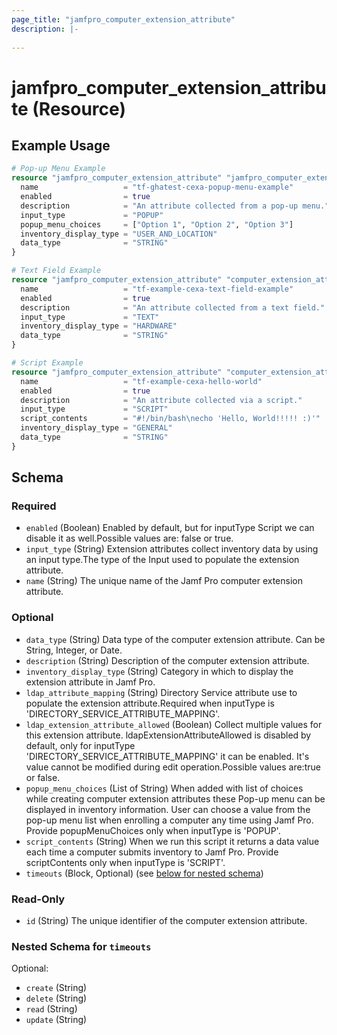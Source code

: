 ```yaml
---
page_title: "jamfpro_computer_extension_attribute"
description: |-
  
---
```


# jamfpro_computer_extension_attribute (Resource)


## Example Usage
```terraform
# Pop-up Menu Example
resource "jamfpro_computer_extension_attribute" "jamfpro_computer_extension_attribute_popup_menu_1" {
  name                   = "tf-ghatest-cexa-popup-menu-example"
  enabled                = true
  description            = "An attribute collected from a pop-up menu."
  input_type             = "POPUP"
  popup_menu_choices     = ["Option 1", "Option 2", "Option 3"]
  inventory_display_type = "USER_AND_LOCATION"
  data_type              = "STRING"
}

# Text Field Example
resource "jamfpro_computer_extension_attribute" "computer_extension_attribute_text_field_1" {
  name                   = "tf-example-cexa-text-field-example"
  enabled                = true
  description            = "An attribute collected from a text field."
  input_type             = "TEXT"
  inventory_display_type = "HARDWARE"
  data_type              = "STRING"
}

# Script Example
resource "jamfpro_computer_extension_attribute" "computer_extension_attribute_script_1" {
  name                   = "tf-example-cexa-hello-world"
  enabled                = true
  description            = "An attribute collected via a script."
  input_type             = "SCRIPT"
  script_contents        = "#!/bin/bash\necho 'Hello, World!!!!! :)'"
  inventory_display_type = "GENERAL"
  data_type              = "STRING"
}
```

<!-- schema generated by tfplugindocs -->
## Schema

### Required

- `enabled` (Boolean) Enabled by default, but for inputType Script we can disable it as well.Possible values are: false or true.
- `input_type` (String) Extension attributes collect inventory data by using an input type.The type of the Input used to populate the extension attribute.
- `name` (String) The unique name of the Jamf Pro computer extension attribute.

### Optional

- `data_type` (String) Data type of the computer extension attribute. Can be String, Integer, or Date.
- `description` (String) Description of the computer extension attribute.
- `inventory_display_type` (String) Category in which to display the extension attribute in Jamf Pro.
- `ldap_attribute_mapping` (String) Directory Service attribute use to populate the extension attribute.Required when inputType is 'DIRECTORY_SERVICE_ATTRIBUTE_MAPPING'.
- `ldap_extension_attribute_allowed` (Boolean) Collect multiple values for this extension attribute. ldapExtensionAttributeAllowed is disabled by default, only for inputType 'DIRECTORY_SERVICE_ATTRIBUTE_MAPPING' it can be enabled. It's value cannot be modified during edit operation.Possible values are:true or false.
- `popup_menu_choices` (List of String) When added with list of choices while creating computer extension attributes these Pop-up menu can be displayed in inventory information. User can choose a value from the pop-up menu list when enrolling a computer any time using Jamf Pro. Provide popupMenuChoices only when inputType is 'POPUP'.
- `script_contents` (String) When we run this script it returns a data value each time a computer submits inventory to Jamf Pro. Provide scriptContents only when inputType is 'SCRIPT'.
- `timeouts` (Block, Optional) (see [below for nested schema](#nestedblock--timeouts))

### Read-Only

- `id` (String) The unique identifier of the computer extension attribute.

<a id="nestedblock--timeouts"></a>
### Nested Schema for `timeouts`

Optional:

- `create` (String)
- `delete` (String)
- `read` (String)
- `update` (String)
